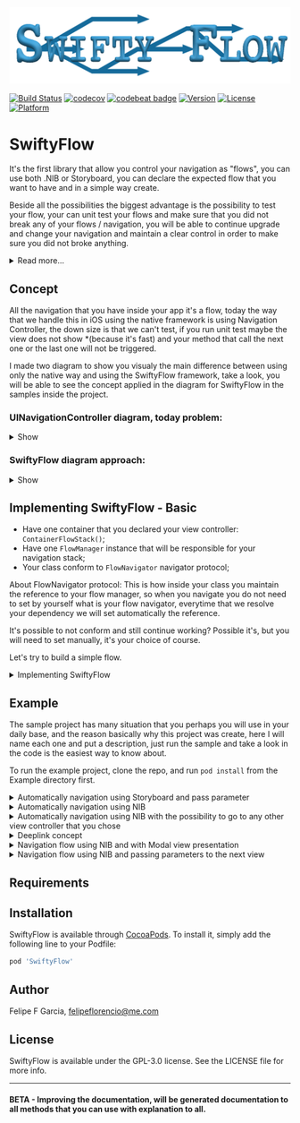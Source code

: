 ![SwiftyFlow](https://raw.githubusercontent.com/felipeflorencio/SwiftyFlow/master/screenshots/SwiftyFlow-Logo.png)

[![Build Status](https://travis-ci.com/felipeflorencio/SwiftyFlow.svg?branch=master)](https://travis-ci.com/felipeflorencio/SwiftyFlow)
[![codecov](https://codecov.io/gh/felipeflorencio/SwiftyFlow/branch/master/graph/badge.svg)](https://codecov.io/gh/felipeflorencio/SwiftyFlow)
[![codebeat badge](https://codebeat.co/badges/20415fbf-b83f-46a7-8b53-6cdf813efa12)](https://codebeat.co/projects/github-com-felipeflorencio-swiftyflow-master)
[![Version](https://img.shields.io/cocoapods/v/SwiftyFlow.svg?style=flat)](https://cocoapods.org/pods/SwiftyFlow)
[![License](https://img.shields.io/cocoapods/l/SwiftyFlow.svg?style=flat)](https://cocoapods.org/pods/SwiftyFlow)
[![Platform](https://img.shields.io/cocoapods/p/SwiftyFlow.svg?style=flat)](https://cocoapods.org/pods/SwiftyFlow)

# SwiftyFlow



It's the first library that allow you control your navigation as "flows", you can use both .NIB or Storyboard, you can declare the expected flow that you want to have and in a simple way create.

Beside all the possibilities the biggest advantage is the possibility to test your flow, your can unit test your flows and make sure that you did not break any of your flows / navigation, you will be able to continue upgrade and change your navigation and maintain a clear control in order to make sure you did not broke anything.

<details>
<summary>Read more...</summary>
With Swifty Flow you can pass parameter to the next view controller that you are calling and you can instantiate this next view controller already injecting those values, beside this all the values that you pass are all typed, this make sure that any change you are in control and you can test this in your tests.

The navigation can happen in two ways one if you don't want to pass any parameter you can just declare your flow navigation, and the order that you declared will happen, just need to call `goNext()` or `back()` simple like this.

Or you can say at any moment where you want to go or make the navigation the way that you want, for this just need to say the type of your next view controller, only using the type of the class that you declared the library will resolve all for you.

Do you want to dismiss the hole flow in one click? You want to have a callback that your flow was closed? You want to know when your flow is finished loading? You want to pass any value back when finishing your flow?!?! It's all possible with this library without need to care about delegate, notification or any other pattern in order to acomplish this simple task :D :D .
</details>

## Concept

All the navigation that you have inside your app it's a flow, today the way that we handle this in iOS using the native framework is using Navigation Controller, the down size is that we can't test, if you run unit test maybe the view does not show *(because it's fast) and your method that call the next one or the last one will not be triggered.

I made two diagram to show you visualy the main difference between using only the native way and using the SwiftyFlow framework, take a look, you will be able to see the concept applied in the diagram for SwiftyFlow in the samples inside the project.

### UINavigationController diagram, today problem:

<details>
<summary>Show</summary>
<div align="center">
<a href="https://raw.githubusercontent.com/felipeflorencio/SwiftyFlow/master/screenshots/UINavigationController_Concept_Diagram.png" target="_blank"><img src="https://raw.githubusercontent.com/felipeflorencio/SwiftyFlow/master/screenshots/UINavigationController_Concept_Diagram.png?raw=true" height="460px" width="400px" border="1"  alt="Diagram showing how Navigation Controller works"><div class="caption">Click to expand</div></a>
</div>
</details>

### SwiftyFlow diagram approach: 
<details>
<summary>Show</summary>

<div align="center">
<a href="https://raw.githubusercontent.com/felipeflorencio/SwiftyFlow/master/screenshots/SwiftFlow_Concept_Diagram.png" target="_blank"><img src="https://raw.githubusercontent.com/felipeflorencio/SwiftyFlow/master/screenshots/SwiftFlow_Concept_Diagram.png?raw=true" height="518px" width="400px" border="1" alt="Diagram showing how SwiftyFlow works"><div class="caption">Click to expand</div></a>
</div>
</details>

## Implementing SwiftyFlow - Basic

- Have one container that you declared your view controller: `ContainerFlowStack()`;
- Have one `FlowManager` instance that will be responsible for your navigation stack;
- Your class conform to `FlowNavigator` navigator protocol;

About FlowNavigator protocol:
This is how inside your class you maintain the reference to your flow manager, so when you navigate you do not need to set by yourself what is your flow navigator, everytime that we resolve your dependency we will set automatically the reference.

It's possible to not conform and still continue working?
Possible it's, but you will need to set manually, it's your choice of course.

Let's try to build a simple flow.
<details>
<summary>Implementing SwiftyFlow</summary>

Create one class that will be your "container" it's the one that will have the declaration to all your View Controller that we will navigate:


```swift
import Foundation
import SwiftyFlow

class ContainerView {
    
    func setupStackNavigation(using containerStack: ContainerFlowStack) {
        
        containerStack.registerModule(for: ViewController.self) { () -> ViewController in
            return ViewController()
        }
        
        containerStack.registerModule(for: FirstViewController.self) { () -> FirstViewController in
            return FirstViewController()
        }
        
        containerStack.registerModule(for: SecondViewController.self) { () -> SecondViewController in
            return SecondViewController()
        }
        
        containerStack.registerModule(for: ThirdViewController.self) { () -> ThirdViewController in
            return ThirdViewController()
        }
    }
}
```

#### What's this container? Why I need to register?

>This container is the place that we declare all the types that we want to have in this ***Flow Manager*** that we will use to navigate.

>Another important part here is that we are just declaring the types, we are for now just registering the classes that latter we will use, we do not instantiate this classes while we are declaring, only when we start the navigation and we request the **type** that our framework will ask if we have that type declared, if yes, will go to your container look for the registration and ***resolve*** the instance and return to be shown.


Inside your class, the one that you want to start your navigation flow you need to create your flow manager.

Imagine that we have a class called `AppInitialViewController` and inside this class I will create a method that will create our stack and set to our `FlowManager` which container to use.

```swift
func createOurNavigation() {
	let navigationStack = ContainerFlowStack()
    ContainerView().setupStackNavigation(using: navigationStack)
    
    FlowManager(root: FirstViewController.self, container: navigationStack)
}
```

One important information to know about is, how our flow manager knows that we are using Storyboard or NIB files?

When we are create our `FlowManager` by default will be created specting that our navigation will have NIB files as View Controller, if you want to use a Storyboard then you need to specify like this:

```swift
FlowManager(root: AutomaticallyInitialViewController.self, 
			container: navigationStack,
			setupInstance: .storyboard("AutomaticallyNavigationFlow"))
```

- We say that we want to have this flow using storyboard and we say the name of the Storyboard.


Let's dig into and understand the "why's".

> If you pay attention actually you do not need to have that class called `ContainerView`, I just added to not have all those declaration in one place, what we need is to have one `ContainerFlowStack` and declare all our dependencies there, if you want you can make the "shortcut format":

```swift
let navigationStack = ContainerFlowStack { container in
            container.registerModule(for: SecondViewController.self, resolve: { () -> SecondViewController in
                return SecondViewController()
            })
        }
        
FlowManager(root: FirstViewController.self, container: navigationStack)
```

It's the same as before, but the thing is that imagine declare all those class's inside this closure, will be to much, but, it's possible ;) .

Pretty much this regarding the configurantion it self, now you are able to start.

To start you just need to call the `start()` method from your flow manager, you can set a class variable and call latter or just call direct from your flow manager as soon you instantiate, for example:

1. Call direct from the instance:

```swift
FlowManager(root: FirstViewController.self, container: navigationStack).start()

```

This will just start your navigation flow.

2. Start latter, just set the flow manager to some variable and call latter:

```swift
flowManagerVariable = FlowManager(root: FirstViewController.self, container: navigationStack)


flowManagerVariable.start()
```

Regarding start / create this is all, now regarding the navigation the simple on you will have to use basically 3 methods.

1. To navigate to the next screen using the "automatically navigation" just use the method `goNext()` to go to next screen, will follow the order that you declared in your container;

2. Go back it's the same, just call `getBack()` and will get back to the previous screen;

3. Close the flow just call at any time `dismissFlowController()`.

That's it's all, with this setup you can easily navigate.

Of course this is not even the more important, in the samples you will see many other methods that can provide even more power, like pass parameters, go to any other screen that you declared inside you container.

The most important actually it's, you can test, you can test this flow exactly way that you declared, so you can make sure that your flow it's still valid and working using unit test!

</details>


## Example

The sample project has many situation that you perhaps you will use in your daily base, and the reason basically why this project was create, here I will name each one and put a description, just run the sample and take a look in the code is the easiest way to know about.

To run the example project, clone the repo, and run `pod install` from the Example directory first.


<details>
<summary>Automatically navigation using Storyboard and pass parameter</summary>


First, what does mean have "automatically" navigation?
This mean that the order that you declared your view controllers, when you call `goNext()` and `getBack()` you will not need to specify to where.

Features in this sample:
Automatically navigation using View Controller that have View inside Storyboard.
Pass parameter from one View Controller to another View controller using the framework.


1. The navigation will use the automatically way, that use 2 methods:
  1. `goNext()`
  1. `getBack()`

2. To pass parameter's when using storyboard you have a little different approach, let's understand the problem:
When you instantiate using the storyboard, what actually happen is you Storyboard that actually instantiate you instance, your view controller class.
Because this, is not possible (until the last apple update from WWDC 2019) to pass any parameter in the initialiser, the only solution is after you have the instance you pass using method injection, variable injection.

But this is not the end, what we did in order to be able to test is, you still send when call go to the next one, specify the parameters and in your instance you "listen" to the parameter, let's see.

First, you will need to use a different method to call you next view, you will use: 

```swift
navigationFlow?.goNextWith(screen: AutomaticallyFirstViewController.self, parameters: { ("Felipe", 3123.232, "Florencio", 31) })
```

- We need to specify where we want to go, which screen;
- The parameters are typed, this means that on the other side you will need to specify the type the same way that you are sending, this is one important part for the test, make sure what you are sending is being receiving the same way.

> Parameters: We are using tuple, as in generic's we need to have a type, so you can just send a tuple, that has a type that swift understand and inside declare the other values, can be just 1 item, one custom object anything.

In the class that you called, in our scenario was `AutomaticallyFirstViewController.self` you will need to implement the method that will receive.

What I did was create a method that is being called on my `func viewWillAppear(_ animated: Bool)` method that will listen, the method that will listen will be like this:

```swift
func requestData() {
        navigationFlow?.dataFromPreviousController(data: { (arguments: (String, Double, String, Int)) in
            let (first, second, third, fourth) = arguments
            debugPrint("First parameter: \(first) - Storyboard Automatically Navigation")
            debugPrint("Second parameter: \(second) - Storyboard Automatically Navigation")
            debugPrint("Third parameter: \(third) - Storyboard Automatically Navigation")
            debugPrint("Fourth parameter: \(fourth) - Storyboard Automatically Navigation")
        })
    }
```

As you can see, `dataFromPreviousController(` it's a closure, that receive a "type", the types need to be the same that we are sending on the previous screen, even the same order.

These are the main features from this sample flow, take a look into the code.

---

</details>

<details>
<summary>Automatically navigation using NIB</summary>

This is pretty much follow the same as when use the storyboard, but the difference here is that you are using NIB's and you are using the instances that will be generated.

Features in this sample:
Automatically navigation using NIB's.
> It's mandatory for the NIB have the same name as your view controller class, as when both have the same name iOS knows how to instantiate.

- Important to know here is, when you use this method, the instance that we will use is the one that you registered into the container, for example:

```swift
containerStack.registerModule(for: AutomaticallyFirstViewController.self) { () -> AutomaticallyFirstViewController in
            return AutomaticallyFirstViewController()
        }
```

When our flow manager request for the class `AutomaticallyFirstViewController` he will came to this registration and get this object / instance, if you want you can instantiate by your self, set some value using some method or even variable and return, for example:

```swift
containerStack.registerModule(for: AutomaticallyFirstViewController.self) { () -> AutomaticallyFirstViewController in
			var viewController = AutomaticallyFirstViewController()
			viewController.myVariable = "Test Data"
			viewController.myMethod("With some data")
            return viewController
        }
```

This will work's fine too, when you use NIB's I see more advantages because you have better ways of instantiate your object, in this way you can fulfil your instance with any need before you actually show, in the sample using NIB passing parameter you will see even more advantages.

1. The navigation will use the automatically way, that use 2 methods:
  1. `goNext()`
  1. `getBack()`

---

</details>

<details>
<summary>Automatically navigation using NIB with the possibility to go to any other view controller that you chose</summary>

This format follows the same as **Automatically navigation using NIB** but with the difference here that we are using other method to go to any view controller that we declared inside our `Container`, so we still can use the `goNext()` but we are using another one that is called `goNext(screen: ViewController.self)`.

For example, we have in this sample from `GoAnywhereFirstViewController` to `GoAnywhereSeventhViewController` the only thing that we need to do is from this flow manager use this method `goNext` specifying the type that will resolve automatically.

Example:

```swift
navigationFlow?.goNext(screen: GoAnywhereSeventhViewController.self)
```

---

</details>

<details>
<summary>Deeplink concept</summary>

This is basically an "idea" of the advantage of use this framework, deeplink sometimes it's used in order to receive some data that will redirect us to some screen / view inside the app, we do need to know where of course, and there's many ways of doing this, here I will present how you can use the framework to facilitate this.

- Example: You need to have a logic that, when we receive a deeplink user click we send some parameter, I will use as sample that your passing as parameter where you want to go, the name of the controller, and we will need to generate a new Flow Manager using the root of the navigation controller using the type.

- Another requirement is, you want to when this new "flow" that will be generate automatically when user finishes this flow you want to send back some value, like a *boolean* that you can evaluate in your callback to know that user finished.

> *You can use anything as parameter, as soon you have a object that receive this and "translate" to the view type that you want to initiate it's ok


Sample:

```swift
// MARK: - Create your flow dinamicaly
    private func createYourNewFlow(for view: UIViewController.Type) {

        guard let navigationStack = self.navigationFlow?.container() else { return }
        
        FlowManager(root: view,
                    container: navigationStack)
            .dismissedFlowWith { [weak self] closeAll in
            
            // Using this parameter for the situation that we want to dismiss both navigation from the top one
            if (closeAll as? Bool) == true {
                self?.navigationFlow?.dismissFlowController()
            }
        }.start()
    }
```

1. As for us know where to go we need to know any `UIViewController` type, that's why we are receiving this as parameter in this method.
2. It's mandatory for you have container where you declared all your possible view controllers that you will be able to go.
3. Create you `FlowManager`.
4. Implement the method `dismissedFlowWith` that have as parameter one closure that receive `Any` as type, you just need to check the type if you want or just if receive any value.
  4. In this scenario I'm using the dismiss callback to close the flow, but you can close by yourself at the end, but as we want to validate the callback it's indicate to finish here, we finish using: `self?.navigationFlow?.dismissFlowController()`

How to finish you flow passing some call back?
It the `DeeplinkFirstViewController` we the dismiss method passing as parameter a **boolean** value:

```swift
navigationFlow?.dismissFlowController().finishFlowWith(parameter: true)
```

Other method that you will see being used in this flow to get back beside the `getBack()` or the `dismissFlowController()` it self is:

```swift
navigationFlow?.getBack(pop: .popToRoot(animated: true))
```

This method as the name suggest we just get back to the root of this navigation controller saying if we want to do this animated or not.

---

</details>

<details>
<summary>Navigation flow using NIB and with Modal view presentation</summary>

This navigation there's no difference regarding the navigation itself, the goal here is how I can open a new view using the `modal` format.

For this we have two ways of doing, both we will use a different method to show as modal, we use the method `.goNextAsModal()`, following the principle of automatic navigation, if I do not specify to which screen I want to go, we will look which screen is the next in the stack and will resolve automatically.

Going to `AutomaticallyThirdModalViewController` you will see the implementation as following:

```swift
navigationFlow?.goNextAsModal().dismissedModal({ [unowned self] in
            debugPrint("Finished close modal view")
            self.getSomeDataFromClosedModal()
        })
```

- What we have here is another helper method, that is not mandatory but we used, it's `dismissModal` that is an callback when we dismiss our modal, in case that we want to know that was closed to do something, in this scenario we created a method that will get the reference to this modal view and see the parameters inside that instance:

```swift
private func getSomeDataFromClosedModal() {
        let modalViewController = self.navigationFlow?.container()?.getModuleIfHasInstance(for: AutomaticallyFourthModalViewController.self)
        // Getting from variable
        if let fromVariable = modalViewController?.someData {
            debugPrint("Getting data from modal as variable: \(fromVariable)")
        }
        // Getting from function
        if let fromFunction = modalViewController?.modalViewSampleData() {
            debugPrint("Getting data from modal as function: \(fromFunction)")
        }
    }
```

If you pay attention we have some important thing to analize here, everytime that we close any modal view, or even get back, navigation controller will always *destroy* that object reference, so how we can still have the reference to this object that was close?

On this container, when I registered I said that I want to this object as soon was instantiate have an ***strong*** reference, this means that when we navigate back we will not destroy the reference.
The only moment that will be destroid is when we completely close our `FlowManager`.

How we register as strong:

```swift
containerStack.registerModule(for: AutomaticallyFourthModalViewController.self) { () -> AutomaticallyFourthModalViewController in
            return AutomaticallyFourthModalViewController()
        }.inScope(scope: .strong)
```

We are using the method `.inScope(scope: .strong)` that will say to our framework after instantiate do not nullify the reference to this object, and here you need to pay attention, the normal behavior that we have is when get back and go next again, we have a new instance, in this scenario will use the same instance, so, you need to pay attention.

Getting back to `getSomeDataFromClosedModal` how do we access our instance? For this we have in our flow manager the access to our ***container***, and inside we have a method to get the object instance it's: `.getModuleIfHasInstance(for: AutomaticallyFourthModalViewController.self)`, passing the type of the instance that we want to check, if exist will return.

To dismiss the presented modal view we need to use another method, as the dismiss when presented as modal it's different, for this we use the method inside the modal view controller `navigationFlow?.getBack(pop: .modal(animated: true))`, passing the type that is ***modal*** and if will be animated or not will dismiss.

---

</details>

<details>
<summary>Navigation flow using NIB and passing parameters to the next view</summary>

Here we will follow the same principles used for a navigation using NIB files, but with the possibilitie to send parameter to the next view that we are calling.

For this we need to change how we register our view inside our ***Container***, because we will need to say which parameter we are expecting, and for this the parameter are **typed** this mean that the type that I say that i'm expecting will need to be that one otherwise will not resolve.

Go to the class `ParameterNavigationContainer` where we register the class to this module, this is one sample:

```swift
containerStack.registerModuleWithParameter(for: ParameterInitialViewController.self) { (arguments: (String, Double, String, Int)) -> ParameterInitialViewController? in
            
            let (first, second, third, fourth) = arguments

            let initialViewController = ParameterInitialViewController()
            initialViewController.setParameters(first: first, second, third, fourth)
            
            return initialViewController
        }
```

1. First we need to register using another method, we need to use `.registerModuleWithParameter(for:`, and we have as parameter an closure that will receive the arguments, and for this we need to specify what we will receive.
2. In our scenario we will instantiate the `ParameterInitialViewController()`, and will set the parameters that we are receiving, after this we return the instance that we want to be resolved when we call this.

Now let's see how we call this class, as this change, I will show two possibilities, one is the when create our `FlowManager` that we need to specify the first view controller that will be show, and for this should be possible to pass any argument / parameter that we want.

1. FlowManager setting the parameter to the root view;

```swift
FlowManager(root: ParameterInitialViewController.self, container: container.setup(), parameters: {
                    return (("Felipe", 3123.232, "Florencio", 31))
        })
```

- As you can see we are specifying the same type and order that we spect to be resolved, so, as in our container we described that we are specting one tuple with this pattern `(String, Double, String, Int)` will be resolved with success.

2. Calling the navigation method to go next passing any argument.
  2. First the sample of the registration:

  ```swift
  containerStack.registerModuleWithParameter(for: ParameterFirstViewController.self) { (arguments: (String, Int)) -> ParameterFirstViewController? in
            let (first, second) = arguments
            
            let firstViewController = ParameterFirstViewController()
            firstViewController.setParameters(first: first, second)
            
            return firstViewController
        }
  ```

Now inside the `ParameterInitialViewController` we have the method that call `ParameterFirstViewController` this way:

```swift
navigationFlow?.goNextWith(screen: ParameterFirstViewController.self, parameters: { () -> ((String, Int)) in
            return ("Felipe Garcia", 232)
        })
```

3. As you can see we use the method `goNextWith` that need to know the type of the screen that we want to go and a closure that expect back the parameter that will send to the register to be resolved.

---

</details>


## Requirements

## Installation

SwiftyFlow is available through [CocoaPods](https://cocoapods.org). To install
it, simply add the following line to your Podfile:

```ruby
pod 'SwiftyFlow'
```

## Author

Felipe F Garcia, felipeflorencio@me.com

## License

SwiftyFlow is available under the GPL-3.0 license. See the LICENSE file for more info.

___

#### BETA - Improving the documentation, will be generated documentation to all methods that you can use with explanation to all.
